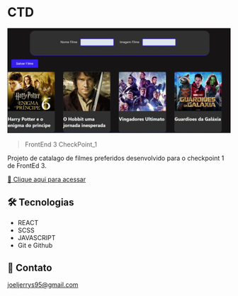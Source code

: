# CTD

![preview](./.github/preview.jpg)

> FrontEnd 3 CheckPoint_1

Projeto de catalago de filmes preferidos desenvolvido para o checkpoint 1 de FrontEd 3.

[🔗 Clique aqui para acessar](https://joeljerrysdev.github.io/FrontEnd_III/checkpoint_1/)

## 🛠 Tecnologias

- REACT
- SCSS
- JAVASCRIPT
- Git e Github

## 💛 Contato

joeljerrys95@gmail.com
